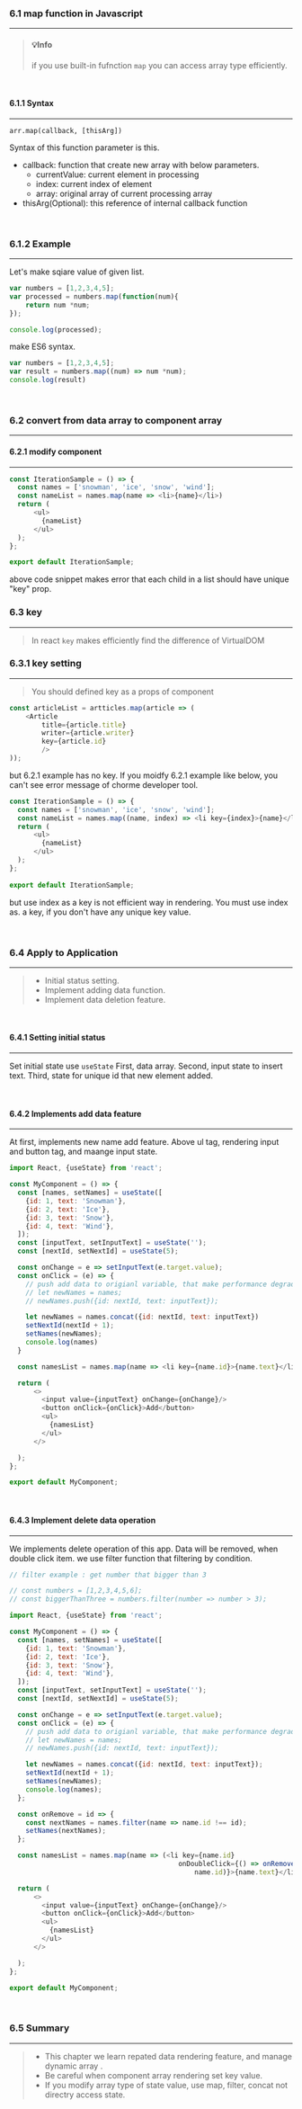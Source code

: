 ### 6.1 map function in Javascript
---
> #### 💡Info
> if you use built-in fufnction `map` you can access array type efficiently.

<br />

#### 6.1.1 Syntax
---
`arr.map(callback, [thisArg])`

Syntax of this function parameter is this.
- callback: function that create new array with below parameters.
	- currentValue: current element in processing
	- index: current index of element
	- array: original array of current processing array
- thisArg(Optional): this reference of internal callback function

<br />

### 6.1.2 Example
---
Let's make sqiare value of given list.
``` javascript
var numbers = [1,2,3,4,5];
var processed = numbers.map(function(num){
	return num *num;
});

console.log(processed);
```


make ES6 syntax.
```javascript
var numbers = [1,2,3,4,5];
var result = numbers.map((num) => num *num);
console.log(result)
```

<br />

### 6.2 convert from data array to component array
---
#### 6.2.1 modify component
---
```javascript
const IterationSample = () => {
  const names = ['snowman', 'ice', 'snow', 'wind'];
  const nameList = names.map(name => <li>{name}</li>)
  return (
      <ul>
        {nameList}
      </ul>
  );
};

export default IterationSample;
```

above code snippet makes error that each child in a list should have unique "key" prop.

### 6.3 key
---
> In react `key` makes efficiently find the difference of VirtualDOM

### 6.3.1 key setting
---
> You should defined key as a props of component

```javascript
const articleList = artticles.map(article => (
	<Article
		title={article.title}
		writer={article.writer}
		key={article.id}
		/>
));
```

but 6.2.1 example has no key.
If you moidfy 6.2.1 example like below, you can't see error message of chorme developer tool.
```javascript
const IterationSample = () => {  
  const names = ['snowman', 'ice', 'snow', 'wind'];  
  const nameList = names.map((name, index) => <li key={index}>{name}</li>)  
  return (  
      <ul>  
        {nameList}  
      </ul>  
  );  
};  
  
export default IterationSample;
```
but use index as a key is not efficient way in rendering. You must use index as. a key, if you don't have any unique key value.

<br />

### 6.4 Apply to Application
---
> - Initial status setting.
> - Implement adding data function.
> - Implement data deletion feature.

<br />

#### 6.4.1 Setting initial status
---
Set initial state use `useState`
First, data array.
Second, input state to insert text.
Third, state for unique id that new element added.

<br />

#### 6.4.2 Implements add data feature 
---
At first, implements new name add feature.
Above ul tag, rendering input and button tag, and maange input state.

``` javascript
import React, {useState} from 'react';

const MyComponent = () => {
  const [names, setNames] = useState([
    {id: 1, text: 'Snowman'},
    {id: 2, text: 'Ice'},
    {id: 3, text: 'Snow'},
    {id: 4, text: 'Wind'},
  ]);
  const [inputText, setInputText] = useState('');
  const [nextId, setNextId] = useState(5);

  const onChange = e => setInputText(e.target.value);
  const onClick = (e) => {
    // push add data to origianl variable, that make performance degradation, use concat to performance. 
    // let newNames = names;
    // newNames.push({id: nextId, text: inputText});

    let newNames = names.concat({id: nextId, text: inputText})
    setNextId(nextId + 1);
    setNames(newNames);
    console.log(names)
  }

  const namesList = names.map(name => <li key={name.id}>{name.text}</li>);

  return (
      <>
        <input value={inputText} onChange={onChange}/>
        <button onClick={onClick}>Add</button>
        <ul>
          {namesList}
        </ul>
      </>

  );
};

export default MyComponent;

```

<br />

#### 6.4.3 Implement delete data operation
---
We implements delete operation of this app. 
Data will be removed, when double click item.
we use filter function that filtering by condition.

```javascript
// filter example : get number that bigger than 3

// const numbers = [1,2,3,4,5,6];
// const biggerThanThree = numbers.filter(number => number > 3);

import React, {useState} from 'react';

const MyComponent = () => {
  const [names, setNames] = useState([
    {id: 1, text: 'Snowman'},
    {id: 2, text: 'Ice'},
    {id: 3, text: 'Snow'},
    {id: 4, text: 'Wind'},
  ]);
  const [inputText, setInputText] = useState('');
  const [nextId, setNextId] = useState(5);

  const onChange = e => setInputText(e.target.value);
  const onClick = (e) => {
    // push add data to origianl variable, that make performance degradation, use concat to performance.
    // let newNames = names;
    // newNames.push({id: nextId, text: inputText});

    let newNames = names.concat({id: nextId, text: inputText});
    setNextId(nextId + 1);
    setNames(newNames);
    console.log(names);
  };

  const onRemove = id => {
    const nextNames = names.filter(name => name.id !== id);
    setNames(nextNames);
  };

  const namesList = names.map(name => (<li key={name.id}
                                          onDoubleClick={() => onRemove(
                                              name.id)}>{name.text}</li>));

  return (
      <>
        <input value={inputText} onChange={onChange}/>
        <button onClick={onClick}>Add</button>
        <ul>
          {namesList}
        </ul>
      </>

  );
};

export default MyComponent;

```

<br />

### 6.5 Summary
---
> - This chapter we learn repated data rendering feature, and manage dynamic array .
> - Be careful when component array rendering set key value.
> - If you modify array type of state value, use map, filter, concat not directry access state.